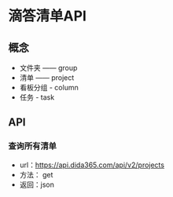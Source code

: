 # 滴答清单API
## 概念
- 文件夹 —— group
- 清单 —— project
- 看板分组 - column
- 任务 - task

## API
### 查询所有清单
- url：https://api.dida365.com/api/v2/projects
- 方法： get
- 返回：json